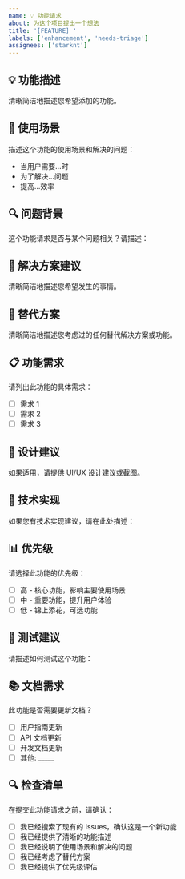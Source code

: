 ```yaml
---
name: 💡 功能请求
about: 为这个项目提出一个想法
title: '[FEATURE] '
labels: ['enhancement', 'needs-triage']
assignees: ['starknt']
---
```


## 💡 功能描述

清晰简洁地描述您希望添加的功能。

## 🎯 使用场景

描述这个功能的使用场景和解决的问题：

- 当用户需要...时
- 为了解决...问题
- 提高...效率

## 🔍 问题背景

这个功能请求是否与某个问题相关？请描述：

## 💭 解决方案建议

清晰简洁地描述您希望发生的事情。

## 🔄 替代方案

清晰简洁地描述您考虑过的任何替代解决方案或功能。

## 📋 功能需求

请列出此功能的具体需求：

- [ ] 需求 1
- [ ] 需求 2
- [ ] 需求 3

## 🎨 设计建议

如果适用，请提供 UI/UX 设计建议或截图。

## 🔧 技术实现

如果您有技术实现建议，请在此处描述：

## 📊 优先级

请选择此功能的优先级：

- [ ] 高 - 核心功能，影响主要使用场景
- [ ] 中 - 重要功能，提升用户体验
- [ ] 低 - 锦上添花，可选功能

## 🧪 测试建议

请描述如何测试这个功能：

## 📚 文档需求

此功能是否需要更新文档？

- [ ] 用户指南更新
- [ ] API 文档更新
- [ ] 开发文档更新
- [ ] 其他: _____

## 🔍 检查清单

在提交此功能请求之前，请确认：

- [ ] 我已经搜索了现有的 Issues，确认这是一个新功能
- [ ] 我已经提供了清晰的功能描述
- [ ] 我已经说明了使用场景和解决的问题
- [ ] 我已经考虑了替代方案
- [ ] 我已经提供了优先级评估
